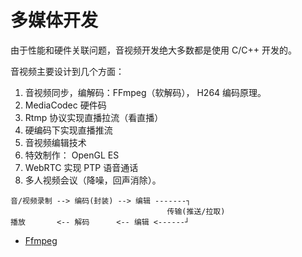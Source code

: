 # 多媒体开发

由于性能和硬件关联问题，音视频开发绝大多数都是使用 C/C++ 开发的。

音视频主要设计到几个方面：

1. 音视频同步，编解码：FFmpeg（软解码）， H264 编码原理。
2. MediaCodec 硬件码
3. Rtmp 协议实现直播拉流（看直播）
4. 硬编码下实现直播推流
5. 音视频编辑技术
6. 特效制作： OpenGL ES
7. WebRTC 实现 PTP 语音通话
8. 多人视频会议（降噪，回声消除）。

```
音/视频录制 --> 编码(封装) --> 编辑 -------┐
                                   传输(推送/拉取)
播放       <-- 解码      <-- 编辑 <------┘
```

- [Ffmpeg](ffmpeg/README.md)
